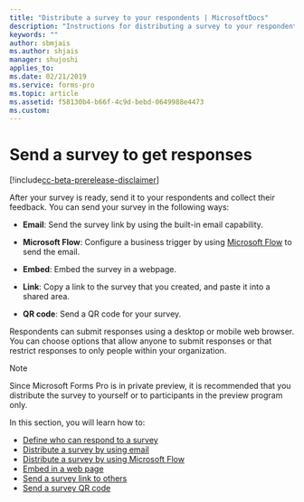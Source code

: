 ```yaml
---
title: "Distribute a survey to your respondents | MicrosoftDocs"
description: "Instructions for distributing a survey to your respondents"
keywords: ""
author: sbmjais
ms.author: shjais
manager: shujoshi
applies_to: 
ms.date: 02/21/2019
ms.service: forms-pro
ms.topic: article
ms.assetid: f58130b4-b66f-4c9d-bebd-0649988e4473
ms.custom: 
---
```


# Send a survey to get responses

[!include[cc-beta-prerelease-disclaimer](includes/cc-beta-prerelease-disclaimer.md)]

After your survey is ready, send it to your respondents and collect their feedback. You can send your survey in the following ways:

- **Email**: Send the survey link by using the built-in email capability.

- **Microsoft Flow**: Configure a business trigger by using [Microsoft Flow](https://flow.microsoft.com/) to send the email.  

- **Embed**: Embed the survey in a webpage.

- **Link**: Copy a link to the survey that you created, and paste it into a shared area.

- **QR code**: Send a QR code for your survey.

Respondents can submit responses using a desktop or mobile web browser. You can choose options that allow anyone to submit responses or that restrict responses to only people within your organization.

> [!NOTE]
> Since Microsoft Forms Pro is in private preview, it is recommended that you distribute the survey to yourself or to participants in the preview program only.

In this section, you will learn how to:

- [Define who can respond to a survey](invite-settings.md)  
- [Distribute a survey by using email](distribute-survey-email.md)  
- [Distribute a survey by using Microsoft Flow](distribute-survey-microsoft-flow.md)  
- [Embed in a web page](embed-web-page.md)  
- [Send a survey link to others](send-survey-link.md)  
- [Send a survey QR code](send-survey-qrcode.md)  

